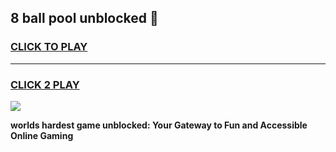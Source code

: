 
## 8 ball pool unblocked 👋
<h3>
<a href="https://premium.freeplayer.one?title=8_ball_pool_unblocked&ref=13F">CLICK TO PLAY</a></h3>
<hr>

<h3>
<a href="https://premium.freeplayer.one?title=8_ball_pool_unblocked&ref=13F">CLICK 2 PLAY</a>
  
</h3>

<a href="https://premium.freeplayer.one?title=8_ball_pool_unblocked&ref=12F/"><img src="https://clearcache.store/games.png"></a>


**worlds hardest game unblocked: Your Gateway to Fun and Accessible Online Gaming**
